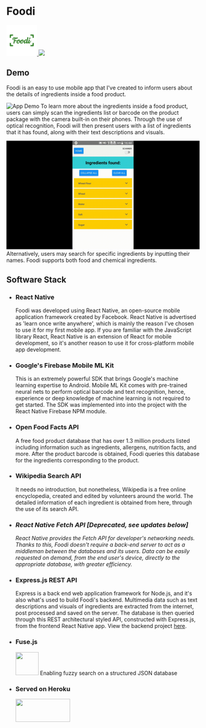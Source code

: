 # Foodi


<a href="https://play.google.com/store/apps/details?id=com.SaltyNerd.Foodi" target="_blank">
  <img src="/Frontend/Images/foodi%20logo-white-bg-512x512.jpg" height="80"/>
  <img src="https://play.google.com/intl/en_us/badges/static/images/badges/en_badge_web_generic.png" height="80"/>
</a>

## Demo
Foodi is an easy to use mobile app that I've created to inform users about the details of ingredients inside a food product.

![App Demo](/Frontend/Demo/output1.gif)
To learn more about the ingredients inside a food product, users can simply scan the ingredients list or barcode on the product package with the camera built-in on their phones.  Through the use of optical recognition, Foodi will then present users with a list of ingredients that it has found, along with their text descriptions and visuals.

![App Demo](/Frontend/Demo/output2.gif)
Alternatively, users may search for specific ingredients by inputting their names. Foodi supports both food and chemical ingredients.

## Software Stack
- ### React Native
  Foodi was developed using React Native, an open-source mobile application framework created by Facebook. React Native is advertised as 'learn once write anywhere', which is mainly the reason I've chosen to use it for my first mobile app. If you are familiar with the JavaScript library React, React Native is an extension of React for mobile development, so it's another reason to use it for cross-platform mobile app development.
- ### Google's Firebase Mobile ML Kit
  This is an extremely powerful SDK that brings Google's machine learning expertise to Android. Mobile ML Kit comes with pre-trained neural nets to perform optical barcode and text recognition, hence, experience or deep knowledge of machine learning is not required to get started. The SDK was implemented into into the project with the React Native Firebase NPM module.
- ### Open Food Facts API
  A free food product database that has over 1.3 million products listed including information such as ingredients, allergens, nutrition facts, and more. After the product barcode is obtained, Foodi queries this database for the ingredients corresponding to the product.
- ### Wikipedia Search API
  It needs no introduction, but nonetheless, Wikipedia is a free online encyclopedia, created and edited by volunteers around the world. The detailed information of each ingredient is obtained from here, through the use of its search API.
- ### *React Native Fetch API [Deprecated, see updates below]*
  *React Native provides the Fetch API for developer's networking needs. Thanks to this, Foodi doesn't require a back-end server to act as a middleman between the databases and its users. Data can be easily requested on demand, from the end user's device, directly to the appropriate database, with greater efficiency.*
- ### Express.js REST API
  Express is a back end web application framework for Node.js, and it's also what's used to build Foodi's backend. Multimedia data such as text descriptions and visuals of ingredients are extracted from the internet, post processed and saved on the server. The database is then queried through this REST architectural styled API, constructed with Express.js, from the frontend React Native app. View the backend project <a href="https://github.com/markchen8717/Foodi/tree/master/Backend">here</a>.
- ### Fuse.js
  <img src="https://fusejs.io/icons/android-icon-192x192.png" width=60 height=60/>
  Enabling fuzzy search on a structured JSON database
- ### Served on Heroku
  <img src="https://miro.medium.com/max/3600/1*fIjRtO5P8zc3pjs0E5hYkw.png" width=142 height=60/>
